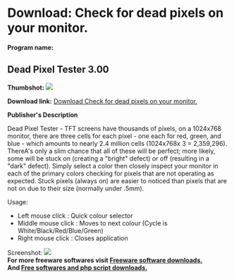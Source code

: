 # Download: Check for dead pixels on your monitor.

**Program name:**

## Dead Pixel Tester 3.00

  
**Thumbshot:** ![](http://www.freewarefiles.com/screenshot/deadpixeltester_md.gif)   
  
**Download link:** [Download Check for dead pixels on your monitor.](http://freesoftwares.boysofts.com/Dead-Pixel-Tester_program_16175.html)  
  


**Publisher's Description**  
  


Dead Pixel Tester - TFT screens have thousands of pixels, on a 1024x768 monitor, there are three cells for each pixel - one each for red, green, and blue - which amounts to nearly 2.4 million cells (1024x768x 3 = 2,359,296). ThereA's only a slim chance that all of these will be perfect; more likely, some will be stuck on (creating a "bright" defect) or off (resulting in a "dark" defect). Simply select a color then closely inspect your monitor in each of the primary colors checking for pixels that are not operating as expected. Stuck pixels (always on) are easier to noticed than pixels that are not on due to their size (normally under .5mm). 

Usage:

  * Left mouse click : Quick colour selector 
  * Middle mouse click : Moves to next colour (Cycle is White/Black/Red/Blue/Green) 
  * Right mouse click : Closes application 

  
  
Screenshot: ![](http://www.freewarefiles.com/screenshot/deadpixeltester.gif)   
**For more freeware softwares visit [Freeware software downloads.](http://freesoftwares.boysofts.com/)**   
**And [Free softwares and php script downloads.](http://www.boysofts.com/)**
